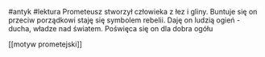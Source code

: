 #antyk #lektura 
Prometeusz stworzył człowieka z łez i gliny. Buntuje się on przeciw porządkowi staję się symbolem rebelii. Daję on ludzią ogień - ducha, władze nad światem. Poświęca się on dla dobra ogółu

[[motyw prometejski]]